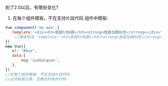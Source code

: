 到了2.0以后，有哪些变化?



1. 在每个组件模板，不在支持片段代码
 组件中模板:
 ```javascript
 Vue.component('my-aaa',{
 	template:'<div><h3>我是h3标题</h3><strong>我是加粗标签</strong></div>'
     //错误写法  template:'<h3>我是h3标题</h3><strong>我是加粗标签</strong>'
 })
 new Vue({
 	el: "#box",
 	data:{
 		msg:'zuobaiquan',
 	},
 })
 //在每个组件模板，不在支持片段代码
 //必须有根元素，包裹住所有的代码
 ```





